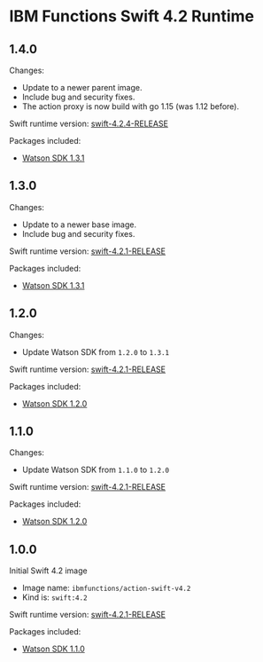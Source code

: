 # IBM Functions Swift 4.2 Runtime

## 1.4.0
Changes:
  - Update to a newer parent image.
  - Include bug and security fixes.
  - The action proxy is now build with go 1.15 (was 1.12 before).

Swift runtime version: [swift-4.2.4-RELEASE](https://swift.org/builds/swift-4.2.4-release/ubuntu1604/swift-4.2.4-RELEASE/swift-4.2.4-RELEASE-ubuntu16.04.tar.gz)

Packages included:
  - [Watson SDK 1.3.1](https://github.com/watson-developer-cloud/swift-sdk/releases/tag/1.3.1)


## 1.3.0
Changes:
  - Update to a newer base image.
  - Include bug and security fixes.

Swift runtime version: [swift-4.2.1-RELEASE](https://swift.org/builds/swift-4.2.1-release/ubuntu16.04/swift-4.2.1-RELEASE/swift-4.2.1-RELEASE-ubuntu16.04.tar.gz)

Packages included:
  - [Watson SDK 1.3.1](https://github.com/watson-developer-cloud/swift-sdk/releases/tag/1.3.1)


## 1.2.0
Changes:
  - Update Watson SDK from `1.2.0` to `1.3.1`

Swift runtime version: [swift-4.2.1-RELEASE](https://swift.org/builds/swift-4.2.1-release/ubuntu16.04/swift-4.2.1-RELEASE/swift-4.2.1-RELEASE-ubuntu16.04.tar.gz)

Packages included:
  - [Watson SDK 1.2.0](https://github.com/watson-developer-cloud/swift-sdk/releases/tag/1.3.1)

## 1.1.0
Changes:
  - Update Watson SDK from `1.1.0` to `1.2.0`

Swift runtime version: [swift-4.2.1-RELEASE](https://swift.org/builds/swift-4.2.1-release/ubuntu16.04/swift-4.2.1-RELEASE/swift-4.2.1-RELEASE-ubuntu16.04.tar.gz)

Packages included:
  - [Watson SDK 1.2.0](https://github.com/watson-developer-cloud/swift-sdk/releases/tag/1.2.0)

## 1.0.0
Initial Swift 4.2 image
  - Image name: `ibmfunctions/action-swift-v4.2`
  - Kind is: `swift:4.2`

Swift runtime version: [swift-4.2.1-RELEASE](https://swift.org/builds/swift-4.2.1-release/ubuntu16.04/swift-4.2.1-RELEASE/swift-4.2.1-RELEASE-ubuntu16.04.tar.gz)

Packages included:
  - [Watson SDK 1.1.0](https://github.com/watson-developer-cloud/swift-sdk/releases/tag/1.1.0)

